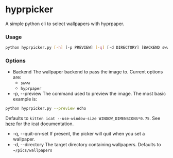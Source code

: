 # hyprpicker
A simple python cli to select wallpapers with hyprpaper.

### Usage
``` BASH
python hyprpicker.py [-h] [-p PREVIEW] [-q] [-d DIRECTORY] [BACKEND swww / hyprpaper]
```
### Options
- Backend
The wallpaper backend to pass the image to. Current options are:
    - `swww`
    - `hyprpaper`
- -p, --preview
The command used to preview the image. The most basic example is:
``` BASH
python hyprpicker.py --preview echo
```
Defaults to `kitten icat --use-window-size WINDOW_DIMENSIONS*0.75`.
See [here](https://sw.kovidgoyal.net/kitty/kittens/icat/) for the icat documentation.
- -q, --quit-on-set
If present, the picker will quit when you set a wallpaper.
- -d, --directory
The target directory containing wallpapers. Defaults to `~/pics/wallpapers`
